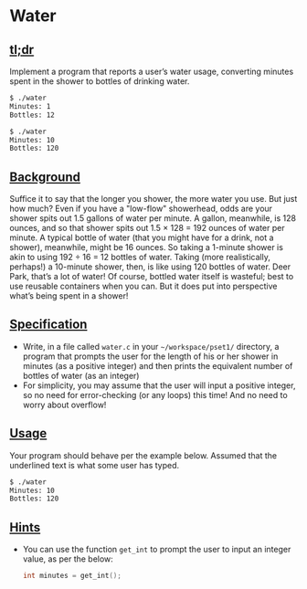 # Water

## [tl;dr](http://docs.cs50.net/problems/water/water.html#tl-dr)

Implement a program that reports a user’s water usage, converting minutes spent in the shower to bottles of drinking water.

```bash
$ ./water
Minutes: 1
Bottles: 12

$ ./water
Minutes: 10
Bottles: 120
```

## [Background](http://docs.cs50.net/problems/water/water.html#background)

Suffice it to say that the longer you shower, the more water you use. But just how much? Even if you have a "low-flow" showerhead, odds are your shower spits out 1.5 gallons of water per minute. A gallon, meanwhile, is 128 ounces, and so that shower spits out 1.5 × 128 = 192 ounces of water per minute. A typical bottle of water (that you might have for a drink, not a shower), meanwhile, might be 16 ounces. So taking a 1-minute shower is akin to using 192 ÷ 16 = 12 bottles of water. Taking (more realistically, perhaps!) a 10-minute shower, then, is like using 120 bottles of water. Deer Park, that’s a lot of water! Of course, bottled water itself is wasteful; best to use reusable containers when you can. But it does put into perspective what’s being spent in a shower!

## [Specification](http://docs.cs50.net/problems/water/water.html#specification)

- Write, in a file called `water.c` in your `~/workspace/pset1/` directory, a program that prompts the user for the length of his or her shower in minutes (as a positive integer) and then prints the equivalent number of bottles of water (as an integer)
- For simplicity, you may assume that the user will input a positive integer, so no need for error-checking (or any loops) this time! And no need to worry about overflow!

## [Usage](http://docs.cs50.net/problems/water/water.html#usage)

Your program should behave per the example below. Assumed that the underlined text is what some user has typed.

```bash
$ ./water
Minutes: 10
Bottles: 120
```

## [Hints](http://docs.cs50.net/problems/water/water.html#hints)

- You can use the function `get_int` to prompt the user to input an integer value, as per the below:

  ```c
  int minutes = get_int();
  ```
